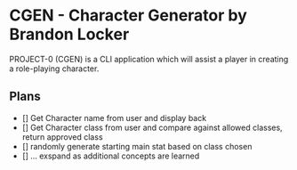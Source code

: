 # CGEN - Character Generator by Brandon Locker

PROJECT-0 (CGEN) is a CLI application which will assist a player in creating a role-playing character.

## Plans

- [] Get Character name from user and display back
- [] Get Character class from user and compare against allowed classes, return approved class
- [] randomly generate starting main stat based on class chosen
- [] ... exspand as additional concepts are learned